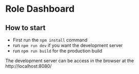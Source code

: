 # Role Dashboard

## How to start

- First run the `npm install` command
- run `npm run dev` if you want the development server
- run `npm run build` for the production build

The development server can be access in the browser at the http://localhost:8080/
